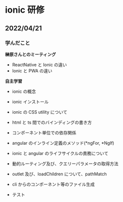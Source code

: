 # ionic 研修

## 2022/04/21

### 学んだこと

**榊原さんとのミーティング**

- ReactNative と Ionic の違い
- Ionic と PWA の違い

**自主学習**

- ionic の概念
- ionic インストール
- ionic の CSS utility について
- html と ts 間でのバインディングの書き方
- コンポーネント単位での依存関係
- angular のインライン定義のメソッド(*ngFor, *NgIf)
- ionic と angular のライフサイクルの責務について
- 動的ルーティング及び、クエリーパラメータの取得方法
- outlet 及び、loadChildren について、pathMatch
- cli からのコンポーネント等のファイル生成

- テスト
